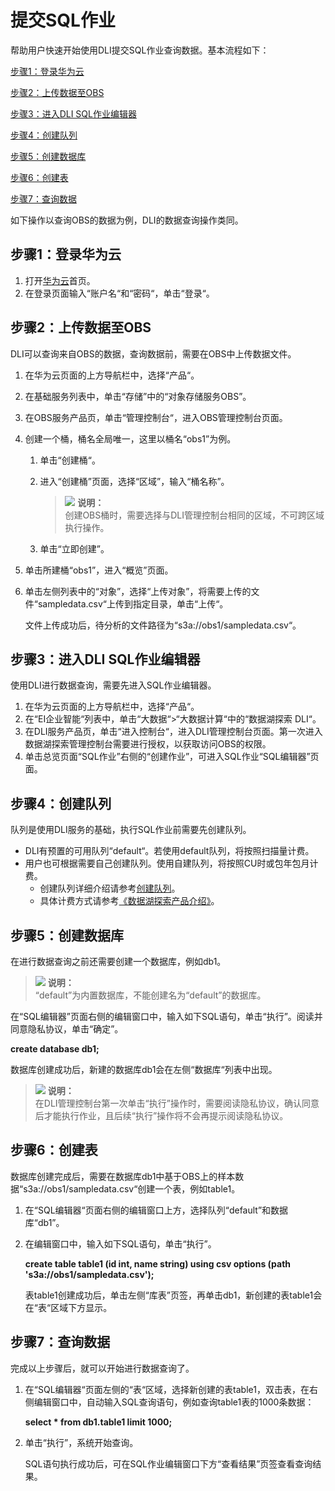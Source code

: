 # 提交SQL作业<a name="dli_01_0002"></a>

帮助用户快速开始使用DLI提交SQL作业查询数据。基本流程如下：

[步骤1：登录华为云](#section3751181910618)

[步骤2：上传数据至OBS](#section61379418181550)

[步骤3：进入DLI SQL作业编辑器](#section19012773105034)

[步骤4：创建队列](#section10742144985011)

[步骤5：创建数据库](#section21433273112656)

[步骤6：创建表](#section21590507141153)

[步骤7：查询数据](#section37788816112733)

如下操作以查询OBS的数据为例，DLI的数据查询操作类同。

## 步骤1：登录华为云<a name="section3751181910618"></a>

1.  打开[华为云](https://www.huaweicloud.com/)首页。
2.  在登录页面输入“账户名“和“密码“，单击“登录“。

## 步骤2：上传数据至OBS<a name="section61379418181550"></a>

DLI可以查询来自OBS的数据，查询数据前，需要在OBS中上传数据文件。

1.  在华为云页面的上方导航栏中，选择“产品“。
2.  在基础服务列表中，单击“存储”中的“对象存储服务OBS”。
3.  在OBS服务产品页，单击“管理控制台“，进入OBS管理控制台页面。
4.  创建一个桶，桶名全局唯一，这里以桶名“obs1”为例。
    1.  单击“创建桶“。
    2.  进入“创建桶”页面，选择“区域”，输入“桶名称”。

        >![](public_sys-resources/icon-note.gif) **说明：**   
        >创建OBS桶时，需要选择与DLI管理控制台相同的区域，不可跨区域执行操作。  

    3.  单击“立即创建”。

5.  单击所建桶“obs1”，进入“概览”页面。
6.  单击左侧列表中的“对象”，选择“上传对象”，将需要上传的文件“sampledata.csv“上传到指定目录，单击“上传“。

    文件上传成功后，待分析的文件路径为“s3a://obs1/sampledata.csv“。


## 步骤3：进入DLI SQL作业编辑器<a name="section19012773105034"></a>

使用DLI进行数据查询，需要先进入SQL作业编辑器。

1.  在华为云页面的上方导航栏中，选择“产品“。
2.  在“EI企业智能“列表中，单击“大数据“\>“大数据计算“中的“数据湖探索 DLI“。
3.  在DLI服务产品页，单击“进入控制台“，进入DLI管理控制台页面。第一次进入数据湖探索管理控制台需要进行授权，以获取访问OBS的权限。
4.  单击总览页面“SQL作业”右侧的“创建作业”，可进入SQL作业“SQL编辑器”页面。

## 步骤4：创建队列<a name="section10742144985011"></a>

队列是使用DLI服务的基础，执行SQL作业前需要先创建队列。

-   DLI有预置的可用队列“default“。若使用default队列，将按照扫描量计费。
-   用户也可根据需要自己创建队列。使用自建队列，将按照CU时或包年包月计费。
    -   创建队列详细介绍请参考[创建队列](创建队列.md)。
    -   具体计费方式请参考[《数据湖探索产品介绍》](https://support.huaweicloud.com/productdesc-dli/dli_07_0008.html)。


## 步骤5：创建数据库<a name="section21433273112656"></a>

在进行数据查询之前还需要创建一个数据库，例如db1。

>![](public_sys-resources/icon-note.gif) **说明：**   
>“default”为内置数据库，不能创建名为“default”的数据库。  

在“SQL编辑器”页面右侧的编辑窗口中，输入如下SQL语句，单击“执行”。阅读并同意隐私协议，单击“确定”。

**create database db1;**

数据库创建成功后，新建的数据库db1会在左侧“数据库“列表中出现。

>![](public_sys-resources/icon-note.gif) **说明：**   
>在DLI管理控制台第一次单击“执行”操作时，需要阅读隐私协议，确认同意后才能执行作业，且后续“执行”操作将不会再提示阅读隐私协议。  

## 步骤6：创建表<a name="section21590507141153"></a>

数据库创建完成后，需要在数据库db1中基于OBS上的样本数据“s3a://obs1/sampledata.csv“创建一个表，例如table1。

1.  在“SQL编辑器“页面右侧的编辑窗口上方，选择队列“default”和数据库“db1”。
2.  在编辑窗口中，输入如下SQL语句，单击“执行”。

    **create table table1 \(id int, name string\) using csv options \(path 's3a://obs1/sampledata.csv'\);**

    表table1创建成功后，单击左侧“库表”页签，再单击db1，新创建的表table1会在“表“区域下方显示。


## 步骤7：查询数据<a name="section37788816112733"></a>

完成以上步骤后，就可以开始进行数据查询了。

1.  在“SQL编辑器“页面左侧的“表“区域，选择新创建的表table1，双击表，在右侧编辑窗口中，自动输入SQL查询语句，例如查询table1表的1000条数据：

    **select \* from db1.table1 limit 1000;**

2.  单击“执行”，系统开始查询。

    SQL语句执行成功后，可在SQL作业编辑窗口下方“查看结果”页签查看查询结果。


